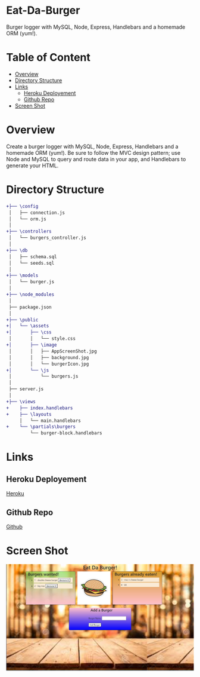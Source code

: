 # Eat-Da-Burger
Burger logger with MySQL, Node, Express, Handlebars and a homemade ORM (yum!).

# Table of Content
- [Overview](#overview)
- [Directory Structure](#directory-structure)
- [Links](#links)
    - [Heroku Deployement](#heroku-deployement)
    - [Github Repo](#github-repo)
- [Screen Shot](#screen-shot)



# Overview
Create a burger logger with MySQL, Node, Express, Handlebars and a homemade ORM (yum!). Be sure to follow the MVC design pattern; use Node and MySQL to query and route data in your app, and Handlebars to generate your HTML.

# Directory Structure
```diff  
+├── \config
 │   ├── connection.js  
 │   └── orm.js  
 │   
+├── \controllers  
 │   └── burgers_controller.js  
 │  
+├── \db  
 │   ├── schema.sql  
 │   └── seeds.sql  
 │  
+├── \models  
 │   └── burger.js  
 │   
+├── \node_modules  
 │   
 ├── package.json  
 │  
+├── \public  
+│   └── \assets  
+│       ├── \css  
 │       │   └── style.css  
+│       ├── \image
 │       │   ├── AppScreenShot.jpg 
 │       │   ├── background.jpg
 │       │   └── burgerIcon.jpg
+│       └── \js
 │           └── burgers.js  
 │             
 ├── server.js  
 │  
+├── \views  
+    ├── index.handlebars  
+    ├── \layouts  
     │   └── main.handlebars  
+    └── \partials\burgers  
         └── burger-block.handlebars
```
# Links
## Heroku Deployement
[Heroku](https://eatdaburgerunc.herokuapp.com)
## Github Repo
[Github](https://github.com/nhounhou/Eat-Da-Burger)

# Screen Shot
![App ScreenShot](./public/assets/image/AppScreenShot.jpg)